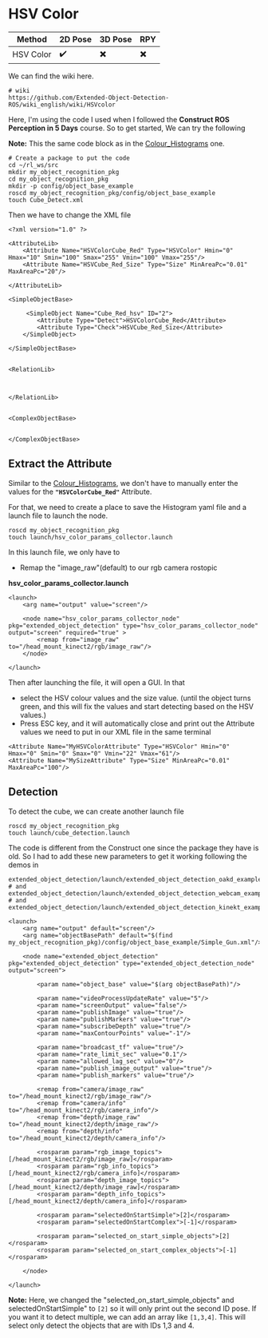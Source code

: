 # HSV Color

| Method            | 2D Pose   | 3D Pose  | RPY   |
| -----------       | --------  | -------- | ----- |
| HSV Color         |    ✔️     |    ✖️     |   ✖️  |


We can find the wiki here.
```
# wiki
https://github.com/Extended-Object-Detection-ROS/wiki_english/wiki/HSVcolor
```

Here, I'm using the code I used when I followed the **Construct ROS Perception in 5 Days** course. So to get started, We can try the following 

**Note:** This the same code block as in the [Colour_Histograms](https://github.com/ncbdrck/MultiROS-Real/blob/main/ReactorX/object_pose_estimation/ColourHistograms.md) one.

```
# Create a package to put the code
cd ~/rl_ws/src
mkdir my_object_recognition_pkg
cd my_object_recognition_pkg
mkdir -p config/object_base_example
roscd my_object_recognition_pkg/config/object_base_example
touch Cube_Detect.xml
```

Then we have to change the XML file
```
<?xml version="1.0" ?>

<AttributeLib>
    <Attribute Name="HSVColorCube_Red" Type="HSVColor" Hmin="0" Hmax="10" Smin="100" Smax="255" Vmin="100" Vmax="255"/>
    <Attribute Name="HSVCube_Red_Size" Type="Size" MinAreaPc="0.01" MaxAreaPc="20"/>
    
</AttributeLib>

<SimpleObjectBase>

     <SimpleObject Name="Cube_Red_hsv" ID="2">
        <Attribute Type="Detect">HSVColorCube_Red</Attribute>
        <Attribute Type="Check">HSVCube_Red_Size</Attribute>
    </SimpleObject>

</SimpleObjectBase>


<RelationLib>



</RelationLib>


<ComplexObjectBase>


</ComplexObjectBase>

```

## Extract the Attribute 

Similar to the [Colour_Histograms](https://github.com/ncbdrck/MultiROS-Real/blob/main/ReactorX/object_pose_estimation/ColourHistograms.md), we don't have to manually enter the values for the **`"HSVColorCube_Red"`** Attribute. 

For that, we need to create a place to save the Histogram yaml file and a launch file to launch the node. 

```
roscd my_object_recognition_pkg
touch launch/hsv_color_params_collector.launch
```

In this launch file, we only have to
- Remap the "image_raw"(default) to our rgb camera rostopic
 
 
**hsv_color_params_collector.launch**
```
<launch>
    <arg name="output" value="screen"/>

    <node name="hsv_color_params_collector_node" pkg="extended_object_detection" type="hsv_color_params_collector_node" output="screen" required="true" >
        <remap from="image_raw" to="/head_mount_kinect2/rgb/image_raw"/>
    </node>

</launch>
```

Then after launching the file, it will open a GUI. In that
- select the HSV colour values and the size value. (until the object turns green, and this will fix the values and start detecting based on the HSV values.)
- Press ESC key, and it will automatically close and print out the Attribute values we need to put in our XML file in the same terminal

```
<Attribute Name="MyHSVColorAttribute" Type="HSVColor" Hmin="0" Hmax="0" Smin="0" Smax="0" Vmin="22" Vmax="61"/>
<Attribute Name="MySizeAttribute" Type="Size" MinAreaPc="0.01" MaxAreaPc="100"/>
```

## Detection

To detect the cube, we can create another launch file
```
roscd my_object_recognition_pkg
touch launch/cube_detection.launch
```

The code is different from the Construct one since the package they have is old. So I had to add these new parameters to get it working following the demos in 
```
extended_object_detection/launch/extended_object_detection_oakd_example.launch
# and 
extended_object_detection/launch/extended_object_detection_webcam_example.launch
# and
extended_object_detection/launch/extended_object_detection_kinekt_example.launch
```

```
<launch>
    <arg name="output" default="screen"/>
    <arg name="objectBasePath" default="$(find my_object_recognition_pkg)/config/object_base_example/Simple_Gun.xml"/>

    <node name="extended_object_detection" pkg="extended_object_detection" type="extended_object_detection_node" output="screen">

        <param name="object_base" value="$(arg objectBasePath)"/>

        <param name="videoProcessUpdateRate" value="5"/>
        <param name="screenOutput" value="false"/>
        <param name="publishImage" value="true"/>
        <param name="publishMarkers" value="true"/>
        <param name="subscribeDepth" value="true"/>
        <param name="maxContourPoints" value="-1"/>

        <param name="broadcast_tf" value="true"/>
        <param name="rate_limit_sec" value="0.1"/>
        <param name="allowed_lag_sec" value="0"/>
        <param name="publish_image_output" value="true"/>
        <param name="publish_markers" value="true"/>

        <remap from="camera/image_raw" to="/head_mount_kinect2/rgb/image_raw"/>
        <remap from="camera/info" to="/head_mount_kinect2/rgb/camera_info"/>
        <remap from="depth/image_raw" to="/head_mount_kinect2/depth/image_raw"/>
        <remap from="depth/info" to="/head_mount_kinect2/depth/camera_info"/>

        <rosparam param="rgb_image_topics">[/head_mount_kinect2/rgb/image_raw]</rosparam>
        <rosparam param="rgb_info_topics">[/head_mount_kinect2/rgb/camera_info]</rosparam>
        <rosparam param="depth_image_topics">[/head_mount_kinect2/depth/image_raw]</rosparam>
        <rosparam param="depth_info_topics">[/head_mount_kinect2/depth/camera_info]</rosparam>

        <rosparam param="selectedOnStartSimple">[2]</rosparam>
        <rosparam param="selectedOnStartComplex">[-1]</rosparam>

        <rosparam param="selected_on_start_simple_objects">[2]</rosparam>
        <rosparam param="selected_on_start_complex_objects">[-1]</rosparam>

    </node>

</launch>

```

**Note:** Here, we changed the "selected_on_start_simple_objects" and selectedOnStartSimple" to `[2]` so it will only print out the second ID pose. If you want it to detect multiple, we can add an array like `[1,3,4]`. This will select only detect the objects that are with IDs 1,3 and 4.
